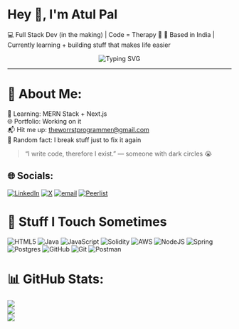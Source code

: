 # Hey 👋, I'm Atul Pal

💻 Full Stack Dev (in the making) | Code = Therapy 🧠
📍 Based in India | Currently learning + building stuff that makes life easier

<p align="center">
  <img src="https://readme-typing-svg.herokuapp.com?font=Fira+Code&size=22&pause=1000&color=36BCF7&width=435&lines=Currently+Learning+MERN+Stack" alt="Typing SVG" />
</p>

---

# 💫 About Me:

🧠 Learning: MERN Stack + Next.js <br>🌐 Portfolio: Working on it <br>📬 Hit me up: [theworrstprogrammer@gmail.com](mailto:theworrstprogrammer@gmail.com) <br>🔧 Random fact: I break stuff just to fix it again<br>

> “I write code, therefore I exist.” — someone with dark circles 😭

## 🌐 Socials:

[![LinkedIn](https://img.shields.io/badge/LinkedIn-%230077B5.svg?logo=linkedin&logoColor=white)](https://linkedin.com/in/atulpal2200) [![X](https://img.shields.io/badge/X-black.svg?logo=X&logoColor=white)](https://x.com/atulpal2200) [![email](https://img.shields.io/badge/Email-D14836?logo=gmail&logoColor=white)](mailto:theworrstprogrammer@gmail.com) [![Peerlist](https://img.shields.io/badge/Peerlist-00B956?style=flat&logoColor=white)](https://peerlist.io/atulpal)

# 💅 Stuff I Touch Sometimes

![HTML5](https://img.shields.io/badge/html5-%23E34F26.svg?style=flat&logo=html5&logoColor=white) ![Java](https://img.shields.io/badge/java-%23ED8B00.svg?style=flat&logo=openjdk&logoColor=white) ![JavaScript](https://img.shields.io/badge/javascript-%23323330.svg?style=flat&logo=javascript&logoColor=%23F7DF1E) ![Solidity](https://img.shields.io/badge/Solidity-%23363636.svg?style=flat&logo=solidity&logoColor=white) ![AWS](https://img.shields.io/badge/AWS-%23FF9900.svg?style=flat&logo=amazon-aws&logoColor=white) ![NodeJS](https://img.shields.io/badge/node.js-6DA55F?style=flat&logo=node.js&logoColor=white) ![Spring](https://img.shields.io/badge/spring-%236DB33F.svg?style=flat&logo=spring&logoColor=white) ![Postgres](https://img.shields.io/badge/postgres-%23316192.svg?style=flat&logo=postgresql&logoColor=white) ![GitHub](https://img.shields.io/badge/github-%23121011.svg?style=flat&logo=github&logoColor=white) ![Git](https://img.shields.io/badge/git-%23F05033.svg?style=flat&logo=git&logoColor=white) ![Postman](https://img.shields.io/badge/Postman-FF6C37?style=flat&logo=postman&logoColor=white)

# 📊 GitHub Stats:

![](https://github-readme-stats.vercel.app/api?username=atsin6&theme=holi&hide_border=false&include_all_commits=false&count_private=false)<br/>
![](https://nirzak-streak-stats.vercel.app/?user=atsin6&theme=holi&hide_border=false)<br/>
![](https://github-readme-stats.vercel.app/api/top-langs/?username=atsin6&theme=holi&hide_border=false&include_all_commits=false&count_private=false&layout=compact)

<!-- Proudly created with GPRM ( https://gprm.itsvg.in ) -->
